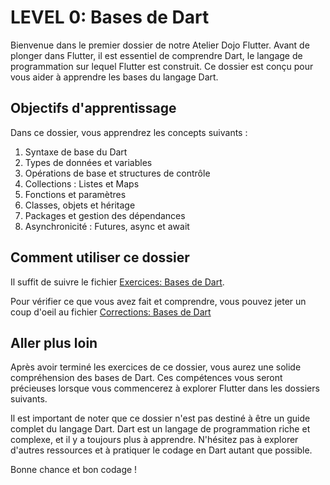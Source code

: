 # LEVEL 0: Bases de Dart

Bienvenue dans le premier dossier de notre Atelier Dojo Flutter. Avant de plonger dans Flutter, il est essentiel de comprendre Dart, le langage de programmation sur lequel Flutter est construit. Ce dossier est conçu pour vous aider à apprendre les bases du langage Dart.

## Objectifs d'apprentissage

Dans ce dossier, vous apprendrez les concepts suivants :

1. Syntaxe de base du Dart
2. Types de données et variables
3. Opérations de base et structures de contrôle
4. Collections : Listes et Maps
5. Fonctions et paramètres
6. Classes, objets et héritage
7. Packages et gestion des dépendances
8. Asynchronicité : Futures, async et await

## Comment utiliser ce dossier

Il suffit de suivre le fichier [Exercices: Bases de Dart](./exercices.md).

Pour vérifier ce que vous avez fait et comprendre, vous pouvez jeter un coup d'oeil au fichier [Corrections: Bases de Dart](./corrections.md)

## Aller plus loin

Après avoir terminé les exercices de ce dossier, vous aurez une solide compréhension des bases de Dart. Ces compétences vous seront précieuses lorsque vous commencerez à explorer Flutter dans les dossiers suivants.

Il est important de noter que ce dossier n'est pas destiné à être un guide complet du langage Dart. Dart est un langage de programmation riche et complexe, et il y a toujours plus à apprendre. N'hésitez pas à explorer d'autres ressources et à pratiquer le codage en Dart autant que possible.

Bonne chance et bon codage !